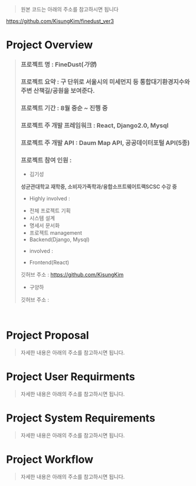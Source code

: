 > 원본 코드는 아래의 주소를 참고하시면 됩니다

https://github.com/KisungKim/finedust_ver3

# Project Overview

> ### 프로젝트 명 : FineDust(*가명*)
> ### 프로젝트 요약 : 구 단위로 서울시의 미세먼지 등 통합대기환경지수와 주변 산책길/공원을 보여준다. 
> ### 프로젝트 기간 : 8월 중순 ~ 진행 중 
> ### 프로젝트 주 개발 프레임워크 : React, Django2.0, Mysql
> ### 프로젝트 주 개발 API : Daum Map API, 공공데이터포털 API(5종)
> ### 프로젝트 참여 인원 : 
> * 김기성
>
> **성균관대학교 재학중, 소비자가족학과/융합소프트웨어트랙SCSC 수강 중**
>
> * Highly involved : 
>
> - 전체 프로젝트 기획
> - 시스템 설계
> - 명세서 문서화
> - 프로젝트 management
> - Backend(Django, Mysql) 
>
> * involved : 
>
> - Frontend(React)
>
> 깃허브 주소 : https://github.com/KisungKim
> * 구양하
>
> 깃허브 주소 : 

<br/>

# Project Proposal

> 자세한 내용은 아래의 주소를 참고하시면 됩니다.

# Project User Requirments

> 자세한 내용은 아래의 주소를 참고하시면 됩니다.

# Project System Requirements

> 자세한 내용은 아래의 주소를 참고하시면 됩니다.

# Project Workflow

> 자세한 내용은 아래의 주소를 참고하시면 됩니다.
